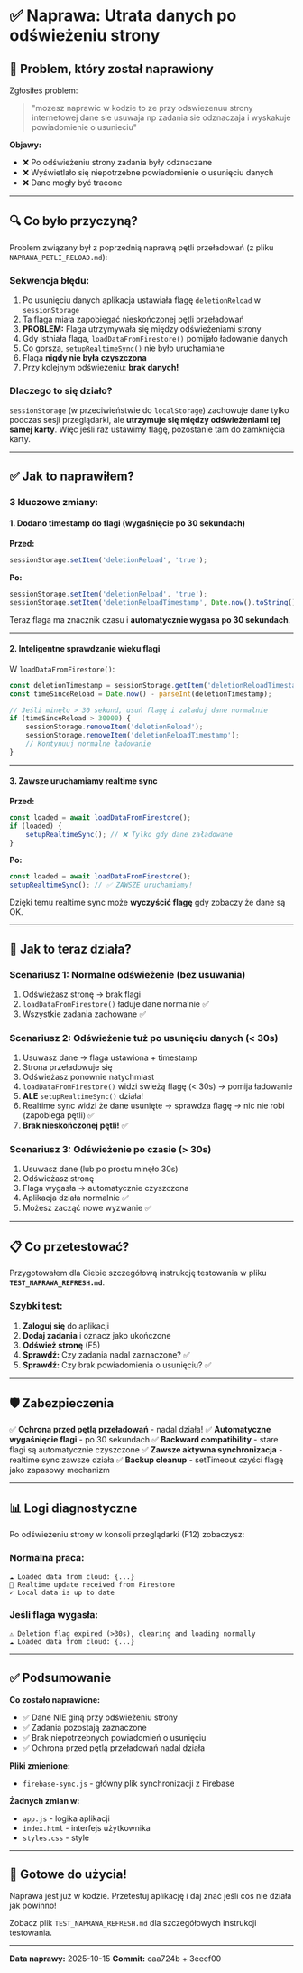 # ✅ Naprawa: Utrata danych po odświeżeniu strony

## 🎯 Problem, który został naprawiony

Zgłosiłeś problem:
> "mozesz naprawic w kodzie to ze przy odswiezenuu strony internetowej dane sie usuwaja np zadania sie odznaczaja i wyskakuje powiadomienie o usunieciu"

**Objawy:**
- ❌ Po odświeżeniu strony zadania były odznaczane
- ❌ Wyświetlało się niepotrzebne powiadomienie o usunięciu danych
- ❌ Dane mogły być tracone

---

## 🔍 Co było przyczyną?

Problem związany był z poprzednią naprawą pętli przeładowań (z pliku `NAPRAWA_PETLI_RELOAD.md`):

### **Sekwencja błędu:**

1. Po usunięciu danych aplikacja ustawiała flagę `deletionReload` w `sessionStorage`
2. Ta flaga miała zapobiegać nieskończonej pętli przeładowań
3. **PROBLEM:** Flaga utrzymywała się między odświeżeniami strony
4. Gdy istniała flaga, `loadDataFromFirestore()` pomijało ładowanie danych
5. Co gorsza, `setupRealtimeSync()` nie było uruchamiane
6. Flaga **nigdy nie była czyszczona**
7. Przy kolejnym odświeżeniu: **brak danych!**

### **Dlaczego to się działo?**

`sessionStorage` (w przeciwieństwie do `localStorage`) zachowuje dane tylko podczas sesji przeglądarki, ale **utrzymuje się między odświeżeniami tej samej karty**. Więc jeśli raz ustawimy flagę, pozostanie tam do zamknięcia karty.

---

## ✅ Jak to naprawiłem?

### **3 kluczowe zmiany:**

#### **1. Dodano timestamp do flagi (wygaśnięcie po 30 sekundach)**

**Przed:**
```javascript
sessionStorage.setItem('deletionReload', 'true');
```

**Po:**
```javascript
sessionStorage.setItem('deletionReload', 'true');
sessionStorage.setItem('deletionReloadTimestamp', Date.now().toString());
```

Teraz flaga ma znacznik czasu i **automatycznie wygasa po 30 sekundach**.

---

#### **2. Inteligentne sprawdzanie wieku flagi**

W `loadDataFromFirestore()`:
```javascript
const deletionTimestamp = sessionStorage.getItem('deletionReloadTimestamp');
const timeSinceReload = Date.now() - parseInt(deletionTimestamp);

// Jeśli minęło > 30 sekund, usuń flagę i załaduj dane normalnie
if (timeSinceReload > 30000) {
    sessionStorage.removeItem('deletionReload');
    sessionStorage.removeItem('deletionReloadTimestamp');
    // Kontynuuj normalne ładowanie
}
```

---

#### **3. Zawsze uruchamiamy realtime sync**

**Przed:**
```javascript
const loaded = await loadDataFromFirestore();
if (loaded) {
    setupRealtimeSync(); // ❌ Tylko gdy dane załadowane
}
```

**Po:**
```javascript
const loaded = await loadDataFromFirestore();
setupRealtimeSync(); // ✅ ZAWSZE uruchamiamy!
```

Dzięki temu realtime sync może **wyczyścić flagę** gdy zobaczy że dane są OK.

---

## 🎯 Jak to teraz działa?

### **Scenariusz 1: Normalne odświeżenie (bez usuwania)**
1. Odświeżasz stronę → brak flagi
2. `loadDataFromFirestore()` ładuje dane normalnie ✅
3. Wszystkie zadania zachowane ✅

### **Scenariusz 2: Odświeżenie tuż po usunięciu danych (< 30s)**
1. Usuwasz dane → flaga ustawiona + timestamp
2. Strona przeładowuje się
3. Odświeżasz ponownie natychmiast
4. `loadDataFromFirestore()` widzi świeżą flagę (< 30s) → pomija ładowanie
5. **ALE** `setupRealtimeSync()` działa!
6. Realtime sync widzi że dane usunięte → sprawdza flagę → nic nie robi (zapobiega pętli) ✅
7. **Brak nieskończonej pętli!** ✅

### **Scenariusz 3: Odświeżenie po czasie (> 30s)**
1. Usuwasz dane (lub po prostu minęło 30s)
2. Odświeżasz stronę
3. Flaga wygasła → automatycznie czyszczona
4. Aplikacja działa normalnie ✅
5. Możesz zacząć nowe wyzwanie ✅

---

## 📋 Co przetestować?

Przygotowałem dla Ciebie szczegółową instrukcję testowania w pliku **`TEST_NAPRAWA_REFRESH.md`**.

### **Szybki test:**

1. **Zaloguj się** do aplikacji
2. **Dodaj zadania** i oznacz jako ukończone
3. **Odśwież stronę** (F5)
4. **Sprawdź:** Czy zadania nadal zaznaczone? ✅
5. **Sprawdź:** Czy brak powiadomienia o usunięciu? ✅

---

## 🛡️ Zabezpieczenia

✅ **Ochrona przed pętlą przeładowań** - nadal działa!
✅ **Automatyczne wygaśnięcie flagi** - po 30 sekundach
✅ **Backward compatibility** - stare flagi są automatycznie czyszczone
✅ **Zawsze aktywna synchronizacja** - realtime sync zawsze działa
✅ **Backup cleanup** - setTimeout czyści flagę jako zapasowy mechanizm

---

## 📊 Logi diagnostyczne

Po odświeżeniu strony w konsoli przeglądarki (F12) zobaczysz:

### **Normalna praca:**
```
☁️ Loaded data from cloud: {...}
🔄 Realtime update received from Firestore
✓ Local data is up to date
```

### **Jeśli flaga wygasła:**
```
⚠️ Deletion flag expired (>30s), clearing and loading normally
☁️ Loaded data from cloud: {...}
```

---

## ✅ Podsumowanie

**Co zostało naprawione:**
- ✅ Dane NIE giną przy odświeżeniu strony
- ✅ Zadania pozostają zaznaczone
- ✅ Brak niepotrzebnych powiadomień o usunięciu
- ✅ Ochrona przed pętlą przeładowań nadal działa

**Pliki zmienione:**
- `firebase-sync.js` - główny plik synchronizacji z Firebase

**Żadnych zmian w:**
- `app.js` - logika aplikacji
- `index.html` - interfejs użytkownika
- `styles.css` - style

---

## 🚀 Gotowe do użycia!

Naprawa jest już w kodzie. Przetestuj aplikację i daj znać jeśli coś nie działa jak powinno! 

Zobacz plik `TEST_NAPRAWA_REFRESH.md` dla szczegółowych instrukcji testowania.

---

**Data naprawy:** 2025-10-15
**Commit:** caa724b + 3eecf00
